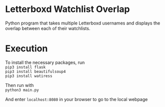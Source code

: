 # Letterboxd Watchlist Overlap
Python program that takes multiple Letterboxd usernames and displays the overlap between each of their watchlists.

# Execution
To install the necessary packages, run  
`pip3 install flask`  
`pip3 install beautifulsoup4`  
`pip3 install watiress`  

Then run with   
`python3 main.py `  

And enter `localhost:8080` in your browser to go to the local webpage

